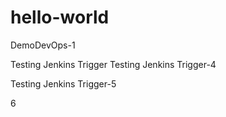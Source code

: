# hello-world
DemoDevOps-1

Testing Jenkins Trigger
Testing Jenkins Trigger-4

Testing Jenkins Trigger-5

6
